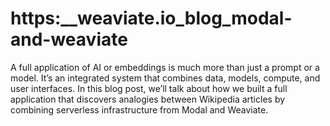 # https:\_\_weaviate.io_blog_modal-and-weaviate

A full application of AI or embeddings is much more than just a prompt or a model. It’s an integrated system that combines data, models, compute, and user interfaces. In this blog post, we’ll talk about how we built a full application that discovers analogies between Wikipedia articles by combining serverless infrastructure from Modal and Weaviate.
